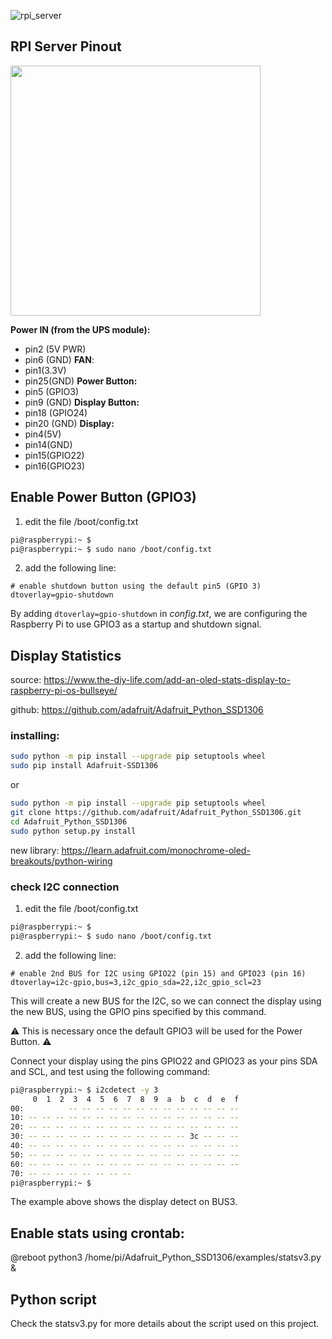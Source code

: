 
![rpi_server](https://github.com/mmiller1br/mm_projects/assets/32887571/559b215e-a1b6-4b6a-8e24-96157966a5ea)


## RPI Server Pinout

<img src="https://github.com/mmiller1br/mm_projects/assets/32887571/0ecdde58-aee0-4d27-9108-8fafc47352d3" width="400">

**Power IN (from the UPS module):** 
- pin2 (5V PWR) 
- pin6 (GND)
**FAN**: 
- pin1(3.3V)
- pin25(GND)
**Power Button:** 
- pin5 (GPIO3)
- pin9 (GND)
**Display Button:** 
- pin18 (GPIO24)
- pin20 (GND)
**Display:** 
- pin4(5V)
- pin14(GND) 
- pin15(GPIO22) 
- pin16(GPIO23)

## Enable Power Button (GPIO3)

1) edit the file /boot/config.txt
```bash
pi@raspberrypi:~ $
pi@raspberrypi:~ $ sudo nano /boot/config.txt
```

2) add the following line:
```
# enable shutdown button using the default pin5 (GPIO 3)
dtoverlay=gpio-shutdown
```

By adding `dtoverlay=gpio-shutdown` in _config.txt_, we are configuring the Raspberry Pi to use GPIO3 as a startup and shutdown signal.


## Display Statistics

source: https://www.the-diy-life.com/add-an-oled-stats-display-to-raspberry-pi-os-bullseye/

github: https://github.com/adafruit/Adafruit_Python_SSD1306

### installing:
```bash
sudo python -m pip install --upgrade pip setuptools wheel
sudo pip install Adafruit-SSD1306
```

or
```bash
sudo python -m pip install --upgrade pip setuptools wheel
git clone https://github.com/adafruit/Adafruit_Python_SSD1306.git
cd Adafruit_Python_SSD1306
sudo python setup.py install
```

new library: https://learn.adafruit.com/monochrome-oled-breakouts/python-wiring


### check I2C connection

1) edit the file /boot/config.txt
```bash
pi@raspberrypi:~ $
pi@raspberrypi:~ $ sudo nano /boot/config.txt
```
2)  add the following line:
```
# enable 2nd BUS for I2C using GPIO22 (pin 15) and GPIO23 (pin 16)
dtoverlay=i2c-gpio,bus=3,i2c_gpio_sda=22,i2c_gpio_scl=23
```

This will create a new BUS for the I2C, so we can connect the display using the new BUS, using the GPIO pins specified by this command. 

⚠️ This is necessary once the default GPIO3 will be used for the Power Button. ⚠️

Connect your display using the pins GPIO22 and GPIO23 as your pins SDA and SCL, and test using the following command:
```bash
pi@raspberrypi:~ $ i2cdetect -y 3
     0  1  2  3  4  5  6  7  8  9  a  b  c  d  e  f
00:          -- -- -- -- -- -- -- -- -- -- -- -- --
10: -- -- -- -- -- -- -- -- -- -- -- -- -- -- -- --
20: -- -- -- -- -- -- -- -- -- -- -- -- -- -- -- --
30: -- -- -- -- -- -- -- -- -- -- -- -- 3c -- -- --
40: -- -- -- -- -- -- -- -- -- -- -- -- -- -- -- --
50: -- -- -- -- -- -- -- -- -- -- -- -- -- -- -- --
60: -- -- -- -- -- -- -- -- -- -- -- -- -- -- -- --
70: -- -- -- -- -- -- -- --
pi@raspberrypi:~ $
```

The example above shows the display detect on BUS3.


## Enable stats using crontab:

@reboot python3 /home/pi/Adafruit_Python_SSD1306/examples/statsv3.py &


## Python script

Check the statsv3.py for more details about the script used on this project.
